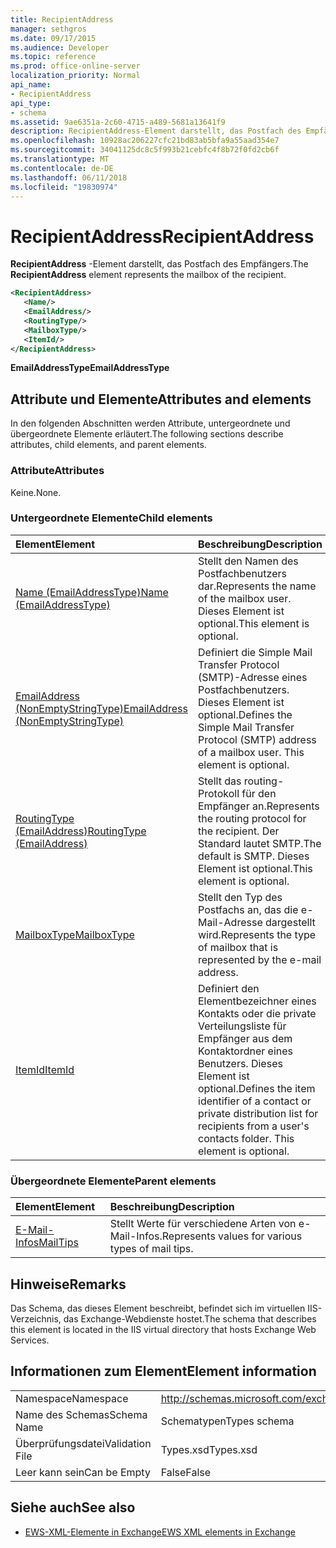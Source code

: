 ```yaml
---
title: RecipientAddress
manager: sethgros
ms.date: 09/17/2015
ms.audience: Developer
ms.topic: reference
ms.prod: office-online-server
localization_priority: Normal
api_name:
- RecipientAddress
api_type:
- schema
ms.assetid: 9ae6351a-2c60-4715-a489-5681a13641f9
description: RecipientAddress-Element darstellt, das Postfach des Empfängers.
ms.openlocfilehash: 10928ac206227cfc21bd83ab5bfa9a55aad354e7
ms.sourcegitcommit: 34041125dc8c5f993b21cebfc4f8b72f0fd2cb6f
ms.translationtype: MT
ms.contentlocale: de-DE
ms.lasthandoff: 06/11/2018
ms.locfileid: "19830974"
---
```

# <a name="recipientaddress"></a><span data-ttu-id="e848d-103">RecipientAddress</span><span class="sxs-lookup"><span data-stu-id="e848d-103">RecipientAddress</span></span>

<span data-ttu-id="e848d-104">**RecipientAddress** -Element darstellt, das Postfach des Empfängers.</span><span class="sxs-lookup"><span data-stu-id="e848d-104">The **RecipientAddress** element represents the mailbox of the recipient.</span></span> 
  
```xml
<RecipientAddress>
   <Name/>
   <EmailAddress/>
   <RoutingType/>
   <MailboxType/>
   <ItemId/>
</RecipientAddress>
```

 <span data-ttu-id="e848d-105">**EmailAddressType**</span><span class="sxs-lookup"><span data-stu-id="e848d-105">**EmailAddressType**</span></span>
## <a name="attributes-and-elements"></a><span data-ttu-id="e848d-106">Attribute und Elemente</span><span class="sxs-lookup"><span data-stu-id="e848d-106">Attributes and elements</span></span>

<span data-ttu-id="e848d-107">In den folgenden Abschnitten werden Attribute, untergeordnete und übergeordnete Elemente erläutert.</span><span class="sxs-lookup"><span data-stu-id="e848d-107">The following sections describe attributes, child elements, and parent elements.</span></span>
  
### <a name="attributes"></a><span data-ttu-id="e848d-108">Attribute</span><span class="sxs-lookup"><span data-stu-id="e848d-108">Attributes</span></span>

<span data-ttu-id="e848d-109">Keine.</span><span class="sxs-lookup"><span data-stu-id="e848d-109">None.</span></span>
  
### <a name="child-elements"></a><span data-ttu-id="e848d-110">Untergeordnete Elemente</span><span class="sxs-lookup"><span data-stu-id="e848d-110">Child elements</span></span>

|<span data-ttu-id="e848d-111">**Element**</span><span class="sxs-lookup"><span data-stu-id="e848d-111">**Element**</span></span>|<span data-ttu-id="e848d-112">**Beschreibung**</span><span class="sxs-lookup"><span data-stu-id="e848d-112">**Description**</span></span>|
|:-----|:-----|
|[<span data-ttu-id="e848d-113">Name (EmailAddressType)</span><span class="sxs-lookup"><span data-stu-id="e848d-113">Name (EmailAddressType)</span></span>](name-emailaddresstype.md) <br/> |<span data-ttu-id="e848d-114">Stellt den Namen des Postfachbenutzers dar.</span><span class="sxs-lookup"><span data-stu-id="e848d-114">Represents the name of the mailbox user.</span></span> <span data-ttu-id="e848d-115">Dieses Element ist optional.</span><span class="sxs-lookup"><span data-stu-id="e848d-115">This element is optional.</span></span>  <br/> |
|[<span data-ttu-id="e848d-116">EmailAddress (NonEmptyStringType)</span><span class="sxs-lookup"><span data-stu-id="e848d-116">EmailAddress (NonEmptyStringType)</span></span>](emailaddress-nonemptystringtype.md) <br/> |<span data-ttu-id="e848d-p102">Definiert die Simple Mail Transfer Protocol (SMTP)-Adresse eines Postfachbenutzers. Dieses Element ist optional.</span><span class="sxs-lookup"><span data-stu-id="e848d-p102">Defines the Simple Mail Transfer Protocol (SMTP) address of a mailbox user. This element is optional.</span></span>  <br/> |
|[<span data-ttu-id="e848d-119">RoutingType (EmailAddress)</span><span class="sxs-lookup"><span data-stu-id="e848d-119">RoutingType (EmailAddress)</span></span>](routingtype-emailaddress.md) <br/> |<span data-ttu-id="e848d-120">Stellt das routing-Protokoll für den Empfänger an.</span><span class="sxs-lookup"><span data-stu-id="e848d-120">Represents the routing protocol for the recipient.</span></span> <span data-ttu-id="e848d-121">Der Standard lautet SMTP.</span><span class="sxs-lookup"><span data-stu-id="e848d-121">The default is SMTP.</span></span> <span data-ttu-id="e848d-122">Dieses Element ist optional.</span><span class="sxs-lookup"><span data-stu-id="e848d-122">This element is optional.</span></span>  <br/> |
|[<span data-ttu-id="e848d-123">MailboxType</span><span class="sxs-lookup"><span data-stu-id="e848d-123">MailboxType</span></span>](mailboxtype.md) <br/> |<span data-ttu-id="e848d-124">Stellt den Typ des Postfachs an, das die e-Mail-Adresse dargestellt wird.</span><span class="sxs-lookup"><span data-stu-id="e848d-124">Represents the type of mailbox that is represented by the e-mail address.</span></span>  <br/> |
|[<span data-ttu-id="e848d-125">ItemId</span><span class="sxs-lookup"><span data-stu-id="e848d-125">ItemId</span></span>](itemid.md) <br/> |<span data-ttu-id="e848d-p104">Definiert den Elementbezeichner eines Kontakts oder die private Verteilungsliste für Empfänger aus dem Kontaktordner eines Benutzers. Dieses Element ist optional.</span><span class="sxs-lookup"><span data-stu-id="e848d-p104">Defines the item identifier of a contact or private distribution list for recipients from a user's contacts folder. This element is optional.</span></span>  <br/> |
   
### <a name="parent-elements"></a><span data-ttu-id="e848d-128">Übergeordnete Elemente</span><span class="sxs-lookup"><span data-stu-id="e848d-128">Parent elements</span></span>

|<span data-ttu-id="e848d-129">**Element**</span><span class="sxs-lookup"><span data-stu-id="e848d-129">**Element**</span></span>|<span data-ttu-id="e848d-130">**Beschreibung**</span><span class="sxs-lookup"><span data-stu-id="e848d-130">**Description**</span></span>|
|:-----|:-----|
|[<span data-ttu-id="e848d-131">E-Mail-Infos</span><span class="sxs-lookup"><span data-stu-id="e848d-131">MailTips</span></span>](mailtips.md) <br/> |<span data-ttu-id="e848d-132">Stellt Werte für verschiedene Arten von e-Mail-Infos.</span><span class="sxs-lookup"><span data-stu-id="e848d-132">Represents values for various types of mail tips.</span></span>  <br/> |
   
## <a name="remarks"></a><span data-ttu-id="e848d-133">Hinweise</span><span class="sxs-lookup"><span data-stu-id="e848d-133">Remarks</span></span>

<span data-ttu-id="e848d-134">Das Schema, das dieses Element beschreibt, befindet sich im virtuellen IIS-Verzeichnis, das Exchange-Webdienste hostet.</span><span class="sxs-lookup"><span data-stu-id="e848d-134">The schema that describes this element is located in the IIS virtual directory that hosts Exchange Web Services.</span></span>
  
## <a name="element-information"></a><span data-ttu-id="e848d-135">Informationen zum Element</span><span class="sxs-lookup"><span data-stu-id="e848d-135">Element information</span></span>

|||
|:-----|:-----|
|<span data-ttu-id="e848d-136">Namespace</span><span class="sxs-lookup"><span data-stu-id="e848d-136">Namespace</span></span>  <br/> |http://schemas.microsoft.com/exchange/services/2006/types  <br/> |
|<span data-ttu-id="e848d-137">Name des Schemas</span><span class="sxs-lookup"><span data-stu-id="e848d-137">Schema Name</span></span>  <br/> |<span data-ttu-id="e848d-138">Schematypen</span><span class="sxs-lookup"><span data-stu-id="e848d-138">Types schema</span></span>  <br/> |
|<span data-ttu-id="e848d-139">Überprüfungsdatei</span><span class="sxs-lookup"><span data-stu-id="e848d-139">Validation File</span></span>  <br/> |<span data-ttu-id="e848d-140">Types.xsd</span><span class="sxs-lookup"><span data-stu-id="e848d-140">Types.xsd</span></span>  <br/> |
|<span data-ttu-id="e848d-141">Leer kann sein</span><span class="sxs-lookup"><span data-stu-id="e848d-141">Can be Empty</span></span>  <br/> |<span data-ttu-id="e848d-142">False</span><span class="sxs-lookup"><span data-stu-id="e848d-142">False</span></span>  <br/> |
   
## <a name="see-also"></a><span data-ttu-id="e848d-143">Siehe auch</span><span class="sxs-lookup"><span data-stu-id="e848d-143">See also</span></span>



- [<span data-ttu-id="e848d-144">EWS-XML-Elemente in Exchange</span><span class="sxs-lookup"><span data-stu-id="e848d-144">EWS XML elements in Exchange</span></span>](ews-xml-elements-in-exchange.md)

